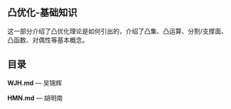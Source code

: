 ## 凸优化-基础知识

这一部分介绍了凸优化理论是如何引出的，介绍了凸集、凸运算、分割/支撑面、凸函数、对偶性等基本概念。

## 目录
**WJH.md** — 吴锦辉

**HMN.md** — 胡明南